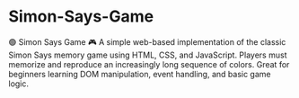 # Simon-Says-Game
    
🟢 Simon Says Game 🎮 A simple web-based implementation of the classic Simon Says memory game using HTML, CSS, and JavaScript. Players must memorize and reproduce an increasingly long sequence of colors. Great for beginners learning DOM manipulation, event handling, and basic game logic.
